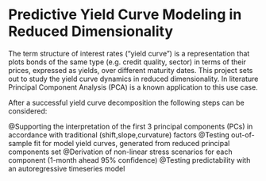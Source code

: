 # Predictive Yield Curve Modeling in Reduced Dimensionality
The term structure of interest rates (“yield curve”) is a representation that plots bonds of the same type (e.g. credit quality, sector) in terms of their prices, expressed as yields, over different maturity dates. This project sets out to study the yield curve dynamics in reduced dimensionality. In literature Principal Component Analysis (PCA) is a known application to this use case.

After a successful yield curve decomposition the following steps can be considered:

@Supporting the interpretation of the first 3 principal components (PCs) in accordance with traditional (shift,slope,curvature) factors
@Testing out-of-sample fit for model yield curves, generated from reduced principal components set
@Derivation of non-linear stress scenarios for each component (1-month ahead 95% confidence)
@Testing predictability with an autoregressive timeseries model
